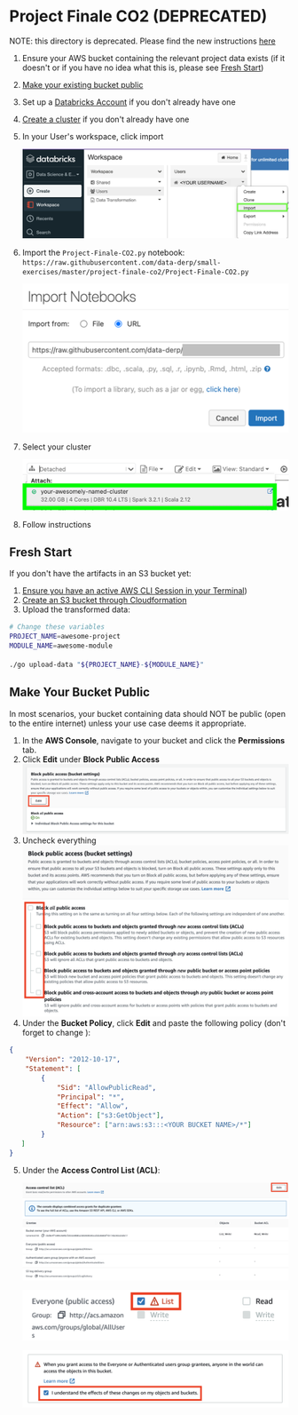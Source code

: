 # Project Finale CO2 (DEPRECATED)
NOTE: this directory is deprecated. Please find the new instructions [here](https://github.com/data-derp/exercise-co2-vs-temperature-databricks/tree/master/finale)

1. Ensure your AWS bucket containing the relevant project data exists (if it doesn't or if you have no idea what this is, please see [Fresh Start](#fresh-start))
2. [Make your existing bucket public](#make-your-bucket-public)
3. Set up a [Databricks Account](https://github.com/data-derp/documentation/blob/master/databricks/README.md) if you don't already have one
4. [Create a cluster](https://github.com/data-derp/documentation/blob/master/databricks/setup-cluster.md) if you don't already have one

5. In your User's workspace, click import

   ![databricks-import](https://github.com/data-derp/documentation/blob/master/databricks/assets/databricks-import.png?raw=true)

6. Import the `Project-Finale-CO2.py` notebook: `https://raw.githubusercontent.com/data-derp/small-exercises/master/project-finale-co2/Project-Finale-CO2.py`

   ![databricks-import-url](https://github.com/data-derp/documentation/blob/master/databricks/assets/databricks-import-url.png?raw=true)

7. Select your cluster

   ![databricks-select-cluster.png](https://github.com/data-derp/documentation/blob/master/databricks/assets/databricks-select-cluster.png?raw=true)

8. Follow instructions

## Fresh Start
If you don't have the artifacts in an S3 bucket yet:
1. [Ensure you have an active AWS CLI Session in your Terminal](https://docs.aws.amazon.com/cli/latest/userguide/cli-chap-configure.html))
2. [Create an S3 bucket through Cloudformation](https://github.com/data-derp/s3-bucket-aws-cloudformation)
3. Upload the transformed data:
```bash
# Change these variables
PROJECT_NAME=awesome-project
MODULE_NAME=awesome-module

./go upload-data "${PROJECT_NAME}-${MODULE_NAME}"
```

## Make Your Bucket Public
In most scenarios, your bucket containing data should NOT be public (open to the entire internet) unless your use case deems it appropriate.

1. In the **AWS Console**, navigate to your bucket and click the **Permissions** tab.
2. Click **Edit** under **Block Public Access**
   ![block-public-access-edit.png](./assets/block-public-access-edit.png)
3. Uncheck everything
   ![block-public-access-uncheck.png](./assets/block-public-access-uncheck.png)
4. Under the **Bucket Policy**, click **Edit** and paste the following policy (don't forget to change <YOUR BUCKET NAME>):
```json
{
    "Version": "2012-10-17",
    "Statement": [
        {
            "Sid": "AllowPublicRead",
            "Principal": "*",
            "Effect": "Allow",
            "Action": ["s3:GetObject"],
            "Resource": ["arn:aws:s3:::<YOUR BUCKET NAME>/*"]
        }
   ]
}
```
5. Under the **Access Control List (ACL)**:

   ![acl.png](./assets/acl.png)

   ![acl-everyone-list-objects.png](./assets/acl-everyone-list-objects.png)

   ![acl-agree-public.png](./assets/acl-agree-public.png)
    
